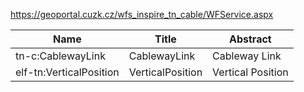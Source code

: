 https://geoportal.cuzk.cz/wfs_inspire_tn_cable/WFService.aspx

|Name|Title|Abstract|
|--|--|--|
|tn-c:CablewayLink|CablewayLink|Cableway Link|
|elf-tn:VerticalPosition|VerticalPosition|Vertical Position|

